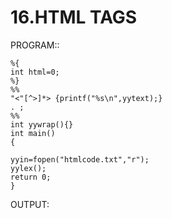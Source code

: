 # 16.HTML TAGS

PROGRAM::

    %{  
    int html=0;
    %}
    %%
    "<"[^>]*> {printf("%s\n",yytext);}
    . ;
    %%  
    int yywrap(){}
    int main()
    {  
    
    yyin=fopen("htmlcode.txt","r");
    yylex();
    return 0;
    }

OUTPUT:
